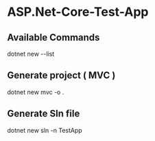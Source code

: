 # ASP.Net-Core-Test-App

## Available Commands
dotnet new --list  

## Generate project ( MVC )
dotnet new mvc -o . 

## Generate Sln file
dotnet new sln -n TestApp 